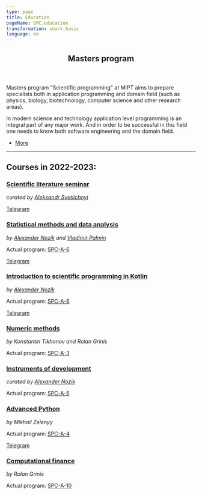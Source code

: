 ```yaml
---
type: page
title: Education
pageName: SPC.education
transformation: snark.basic
language: en
---
```


<section id="masters">
    <div class="inner">
        <header class="major">
            <h2>Masters program</h2>
        </header>
        <p>Masters program "Scientific programming" at MIPT aims to prepare specialists both in application programming and domain field (such as physics, biology, biotechnology, computer science and other research areas).</p>
        <p> In modern science and technology application level programming is an integral part of any major work. And in order to be successful in this field one needs to know both software engineering and the domain field. </p>
        <ul class="actions">
            <li><a href="${resolvePageRef("education.masters")}" class="button next">More</a></li>
        </ul>
    </div>
</section>
<hr/>

## Courses in 2022-2023:

### [Scientific literature seminar](#)
*curated by [Aleksandr Svetlichnyi](${resolvePageRef("team")}#svetlichnyi)*

[Telegram](https://t.me/spc_seminar)

### [Statistical methods and data analysis](${resolvePageRef("education.stat-methods")})
*by [Alexander Nozik](team#nozik) and [Vladimir Palmin](${resolvePageRef("team.index")}#palmin)*

Actual program: [SPC-A-6](https://npm.mipt.ru/youtrack/articles/SPC-A-6)

[Telegram](https://t.me/mipt_statmethods) 

### [Introduction to scientific programming in Kotlin](${resolvePageRef("education.kotlin")})
*by [Alexander Nozik](${resolvePageRef("team.index")}#nozik)*

Actual program: [SPC-A-6](https://npm.mipt.ru/youtrack/articles/SPC-A-6)

[Telegram](https://t.me/kotlin_mipt)

### [Numeric methods](https://npm.mipt.ru/youtrack/articles/SPC-A-3)
*by Konstantin Tikhonov and Rolan Grinis*

Actual program: [SPC-A-3](https://npm.mipt.ru/youtrack/articles/SPC-A-3)

### [Instruments of development](https://npm.mipt.ru/youtrack/articles/SPC-A-5)
*curated by [Alexander Nozik](${resolvePageRef("team.index")}#nozik)*

Actual program: [SPC-A-5](https://npm.mipt.ru/youtrack/articles/SPC-A-5)
  
### [Advanced Python](https://npm.mipt.ru/youtrack/articles/SPC-A-4)
*by Mikhail Zelenyy*

Actual program: [SPC-A-4](https://npm.mipt.ru/youtrack/articles/SPC-A-4)

[Telegram](https://t.me/mipt_npm_python)

### [Computational finance](https://npm.mipt.ru/youtrack/articles/SPC-A-10)
*by Rolan Grinis*

Actual program: [SPC-A-10](https://npm.mipt.ru/youtrack/articles/SPC-A-10)
